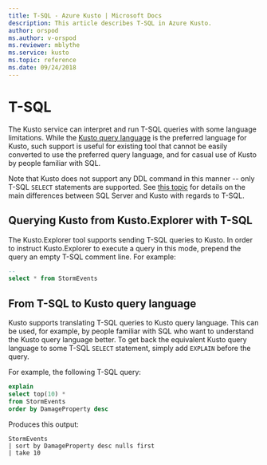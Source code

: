 ```yaml
---
title: T-SQL - Azure Kusto | Microsoft Docs
description: This article describes T-SQL in Azure Kusto.
author: orspod
ms.author: v-orspod
ms.reviewer: mblythe
ms.service: kusto
ms.topic: reference
ms.date: 09/24/2018
---
```

# T-SQL

The Kusto service can interpret and run T-SQL queries with some language limitations.
While the [Kusto query language](../../query/index.md) is the preferred language
for Kusto, such support is useful for existing tool that cannot be easily converted
to use the preferred query language, and for casual use of Kusto by people familiar
with SQL.

Note that Kusto does not support any DDL command in this manner -- only T-SQL
`SELECT` statements are supported. See [this topic](./sqlknownissues.md) for
details on the main differences between SQL Server and Kusto with regards to
T-SQL.

## Querying Kusto from Kusto.Explorer with T-SQL

The Kusto.Explorer tool supports sending T-SQL queries to Kusto.
In order to instruct Kusto.Explorer to execute a query in this mode,
prepend the query an empty T-SQL comment line. For example:

```sql
--
select * from StormEvents
```


## From T-SQL to Kusto query language

Kusto supports translating T-SQL queries to Kusto query language. This can be
used, for example, by people familiar with SQL who want to understand the
Kusto query language better. To get back the equivalent Kusto query language
to some T-SQL `SELECT` statement, simply add `EXPLAIN` before the query.

For example, the following T-SQL query:

```sql
explain
select top(10) *
from StormEvents
order by DamageProperty desc
```

Produces this output:

```kusto
StormEvents
| sort by DamageProperty desc nulls first
| take 10
```